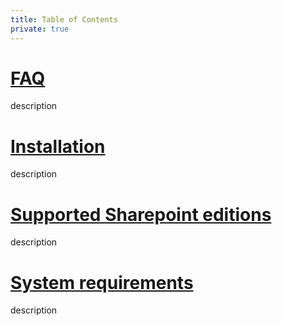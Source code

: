 ```yaml
---
title: Table of Contents
private: true
---
```


# [FAQ](faq.md)
description
# [Installation](installation.md)
description
# [Supported Sharepoint editions](supported-sharepoint-editions.md)
description
# [System requirements](system-requirements.md)
description